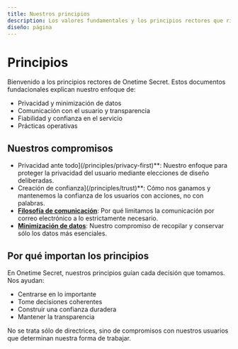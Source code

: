 ```yaml
---
title: Nuestros principios
description: Los valores fundamentales y los principios rectores que rigen nuestro enfoque de la privacidad y la seguridad.
diseño: página
---
```


# Principios

Bienvenido a los principios rectores de Onetime Secret. Estos documentos fundacionales explican nuestro enfoque de:

- Privacidad y minimización de datos
- Comunicación con el usuario y transparencia
- Fiabilidad y confianza en el servicio
- Prácticas operativas

## Nuestros compromisos

- Privacidad ante todo](/principles/privacy-first)**: Nuestro enfoque para proteger la privacidad del usuario mediante elecciones de diseño deliberadas.
- Creación de confianza](/principles/trust)**: Cómo nos ganamos y mantenemos la confianza de los usuarios con acciones, no con palabras.
- **[Filosofía de comunicación](/principios/comunicación)**: Por qué limitamos la comunicación por correo electrónico a lo estrictamente necesario.
- **[Minimización de datos](/principles/data-minimization)**: Nuestro compromiso de recopilar y conservar sólo los datos más esenciales.


## Por qué importan los principios

En Onetime Secret, nuestros principios guían cada decisión que tomamos. Nos ayudan:

- Centrarse en lo importante
- Tome decisiones coherentes
- Construir una confianza duradera
- Mantener la transparencia

No se trata sólo de directrices, sino de compromisos con nuestros usuarios que determinan nuestra forma de trabajar.
